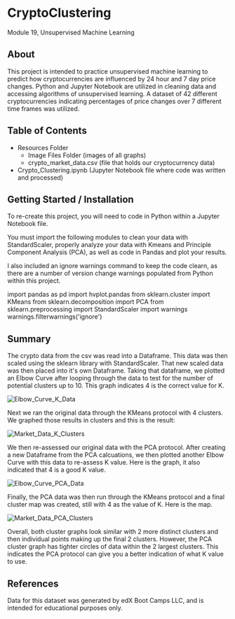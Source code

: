 # CryptoClustering
Module 19, Unsupervised Machine Learning

## About
This project is intended to practice unsupervised machine learning to predict how cryptocurrencies are influenced by 24 hour and 7 day price changes. Python and Jupyter Notebook are utilized in cleaning data and accessing algorithms of unsupervised learning. A dataset of 42 different cryptocurrencies indicating percentages of price changes over 7 different time frames was utilized.

## Table of Contents
* Resources Folder
  * Image Files Folder (images of all graphs)
  * crypto_market_data.csv (file that holds our cryptocurrency data)
* Crypto_Clustering.ipynb (Jupyter Notebook file where code was written and processed)

## Getting Started / Installation
To re-create this project, you will need to code in Python within a Jupyter Notebook file.  

You must import the following modules to clean your data with StandardScaler, properly analyze your data with Kmeans and Principle Component Analysis (PCA), as well as code in Pandas and plot your results.  

I also included an ignore warnings command to keep the code clearn, as there are a number of version change warnings populated from Python within this project. 

import pandas as pd
import hvplot.pandas
from sklearn.cluster import KMeans
from sklearn.decomposition import PCA
from sklearn.preprocessing import StandardScaler
import warnings
warnings.filterwarnings('ignore')

## Summary
The crypto data from the csv was read into a Dataframe. This data was then scaled using the sklearn library with StandardScaler. That new scaled data was then placed into it's own Dataframe. Taking that dataframe, we plotted an Elbow Curve after looping through the data to test for the number of potential clusters up to 10. This graph indicates 4 is the correct value for K.

![Elbow_Curve_K_Data](https://github.com/EBPaz/CryptoClustering/assets/131284675/3cbe2d30-9900-4180-b4a7-a30554e8f942)

Next we ran the original data through the KMeans protocol with 4 clusters. We graphed those results in clusters and this is the result:

![Market_Data_K_Clusters](https://github.com/EBPaz/CryptoClustering/assets/131284675/89c6a00b-d5cc-4313-8298-96996c76b901)

We then re-assessed our original data with the PCA protocol. After creating a new Dataframe from the PCA calcuations, we then plotted another Elbow Curve with this data to re-assess K value. Here is the graph, it also indicated that 4 is a good K value.

![Elbow_Curve_PCA_Data](https://github.com/EBPaz/CryptoClustering/assets/131284675/3443fa73-5390-4cae-872e-1af1e89a007c)

Finally, the PCA data was then run through the KMeans protocol and a final cluster map was created, still with 4 as the value of K. Here is the map.  

![Market_Data_PCA_Clusters](https://github.com/EBPaz/CryptoClustering/assets/131284675/a03aba63-5306-401d-9c94-5dcc728b6e7e)

Overall, both cluster graphs look similar with 2 more distinct clusters and then individual points making up the final 2 clusters. However, the PCA cluster graph has tighter circles of data within the 2 largest clusters. This indicates the PCA protocol can give you a better indication of what K value to use. 

## References

Data for this dataset was generated by edX Boot Camps LLC, and is intended for educational purposes only.
